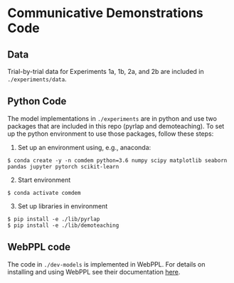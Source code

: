 # Communicative Demonstrations Code

## Data
Trial-by-trial data for Experiments 1a, 1b, 2a, and 2b are included in `./experiments/data`.

## Python Code
The model implementations in `./experiments` are in python and use two packages that are included in this repo (pyrlap and demoteaching). To set up the python environment to use those packages, follow these steps:

1. Set up an environment using, e.g., anaconda:
```
$ conda create -y -n comdem python=3.6 numpy scipy matplotlib seaborn pandas jupyter pytorch scikit-learn
```

2. Start environment
```
$ conda activate comdem
```

3. Set up libraries in environment
```
$ pip install -e ./lib/pyrlap
$ pip install -e ./lib/demoteaching
```

## WebPPL code
The code in `./dev-models` is implemented in WebPPL. For details on installing and using WebPPL see their documentation [here](https://webppl.readthedocs.io/en/master/).
